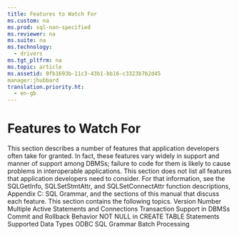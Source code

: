 ```yaml
---
title: Features to Watch For
ms.custom: na
ms.prod: sql-non-specified
ms.reviewer: na
ms.suite: na
ms.technology: 
  - drivers
ms.tgt_pltfrm: na
ms.topic: article
ms.assetid: 0fb1693b-11c3-43b1-bb16-c3323b7b2d45
manager:jhubbard
translation.priority.ht: 
  - en-gb
---
```

# Features to Watch For
<?xml version="1.0" encoding="utf-8"?>
<developerConceptualDocument xmlns="http://ddue.schemas.microsoft.com/authoring/2003/5" xmlns:xlink="http://www.w3.org/1999/xlink" xmlns:xsi="http://www.w3.org/2001/XMLSchema-instance" xsi:schemaLocation="http://ddue.schemas.microsoft.com/authoring/2003/5 http://dduestorage.blob.core.windows.net/ddueschema/developer.xsd">
  <introduction>
    <para>This section describes a number of features that application developers often take for granted. In fact, these features vary widely in support and manner of support among DBMSs; failure to code for them is likely to cause problems in interoperable applications.</para>
    <para>This section does not list all features that application developers need to consider. For that information, see the <legacyLink xlink:href="49dceccc-d816-4ada-808c-4c6138dccb64">SQLGetInfo</legacyLink>, <legacyLink xlink:href="7abc5260-733a-48d4-9974-2d1a6a9ea5f6">SQLSetStmtAttr</legacyLink>, and <legacyLink xlink:href="97fc7445-5a66-4eb9-8e77-10990b5fd685">SQLSetConnectAttr</legacyLink> function descriptions, <legacyLink xlink:href="0ee36f09-59e7-4b94-88ca-7ebc0952a3be">Appendix C: SQL Grammar</legacyLink>, and the sections of this manual that discuss each feature.</para>
    <para>This section contains the following topics.  </para>
    <list class="bullet">
      <listItem>
        <para>             <legacyLink xlink:href="6eccacdf-b837-4b66-bd48-ba31771acecb">Version Number</legacyLink>           </para>
      </listItem>
      <listItem>
        <para>             <legacyLink xlink:href="a6571356-b23e-4f10-a17b-bce09460b71e">Multiple Active Statements and Connections</legacyLink>           </para>
      </listItem>
      <listItem>
        <para>             <legacyLink xlink:href="0fc2ae34-4748-4120-9fc3-bb28c8ed867e">Transaction Support in DBMSs</legacyLink>           </para>
      </listItem>
      <listItem>
        <para>             <legacyLink xlink:href="2ac8f012-e46d-41ca-81bb-e4a3246e3241">Commit and Rollback Behavior</legacyLink>           </para>
      </listItem>
      <listItem>
        <para>             <legacyLink xlink:href="3fb69943-f0c9-4ed2-aa42-20440e37e49d">NOT NULL in CREATE TABLE Statements</legacyLink>           </para>
      </listItem>
      <listItem>
        <para>             <legacyLink xlink:href="21d5f8d9-a3aa-4aa4-bc37-ff8bc90c0870">Supported Data Types</legacyLink>           </para>
      </listItem>
      <listItem>
        <para>             <legacyLink xlink:href="301817a7-d656-4078-b95f-e5b8099d4be4">ODBC SQL Grammar</legacyLink>           </para>
      </listItem>
      <listItem>
        <para>             <legacyLink xlink:href="3fa4eca8-691c-467d-bfa7-39c59cdb9c8d">Batch Processing</legacyLink>           </para>
      </listItem>
    </list>
  </introduction>
  <relatedTopics />
</developerConceptualDocument>